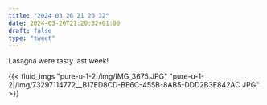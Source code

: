 ```yaml
---
title: "2024 03 26 21 20 32"
date: 2024-03-26T21:20:32+01:00
draft: false
type: "tweet"
---
```

Lasagna were tasty last week!

{{< fluid_imgs
"pure-u-1-2|/img/IMG_3675.JPG"
"pure-u-1-2|/img/73297114772__B17ED8CD-BE6C-455B-8AB5-DDD2B3E842AC.JPG" >}}
